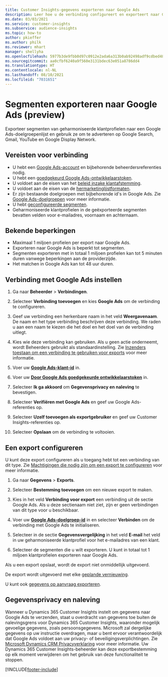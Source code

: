 ```yaml
---
title: Customer Insights-gegevens exporteren naar Google Ads
description: Leer hoe u de verbinding configureert en exporteert naar Google Ads.
ms.date: 03/03/2021
ms.service: customer-insights
ms.subservice: audience-insights
ms.topic: how-to
author: pkieffer
ms.author: philk
ms.reviewer: mhart
manager: shellyha
ms.openlocfilehash: 5977b3de9fbb0d97c0912e2ada6a313b0ab92498adf9cdbed48191c0e5143567
ms.sourcegitcommit: aa0cfbf6240a9f560e3131bdec63e051a8786dd4
ms.translationtype: HT
ms.contentlocale: nl-NL
ms.lasthandoff: 08/10/2021
ms.locfileid: "7031651"
---
```

# <a name="export-segments-to-google-ads-preview"></a>Segmenten exporteren naar Google Ads (preview)

Exporteer segmenten van geharmoniseerde klantprofielen naar een Google Ads-doelgroepenlijst en gebruik ze om te adverteren op Google Search, Gmail, YouTube en Google Display Network. 

## <a name="prerequisites-for-connection"></a>Vereisten voor verbinding

-   U hebt een [Google Ads-account](https://ads.google.com/) en bijbehorende beheerdersreferenties nodig.
-   U hebt een [goedgekeurd Google Ads-ontwikkelaarstoken](https://developers.google.com/google-ads/api/docs/first-call/dev-token). 
-   U voldoet aan de eisen van het [beleid inzake klantafstemming](https://support.google.com/adspolicy/answer/6299717).
-   U voldoet aan de eisen van de [hermarketinglijstformaten](https://support.google.com/google-ads/answer/7558048).
-   Er zijn bestaande doelgroepen met bijbehorende id's in Google Ads. Zie [Google Ads-doelgroepen](https://support.google.com/google-ads/answer/7558048?hl=en#:~:text=Audience%20lists%20is%20a%20section,Display%20Network%20through%20remarketing%20campaigns.) voor meer informatie.
-   U hebt [geconfigureerde segmenten](segments.md).
-   Geharmoniseerde klantprofielen in de geëxporteerde segmenten bevatten velden voor e-mailadres, voornaam en achternaam.

## <a name="known-limitations"></a>Bekende beperkingen

- Maximaal 1 miljoen profielen per export naar Google Ads.
- Exporteren naar Google Ads is beperkt tot segmenten.
- Segmenten exporteren met in totaal 1 miljoen profielen kan tot 5 minuten duren vanwege beperkingen aan de providerzijde. 
- Het matchen in Google Ads kan tot 48 uur duren.

## <a name="set-up-connection-to-google-ads"></a>Verbinding met Google Ads instellen

1. Ga naar **Beheerder** > **Verbindingen**.

1. Selecteer **Verbinding toevoegen** en kies **Google Ads** om de verbinding te configureren.

1. Geef uw verbinding een herkenbare naam in het veld **Weergavenaam**. De naam en het type verbinding beschrijven deze verbinding. We raden u aan een naam te kiezen die het doel en het doel van de verbinding uitlegt.

1. Kies wie deze verbinding kan gebruiken. Als u geen actie onderneemt, wordt Beheerders gebruikt als standaardinstelling. Zie [Inzenders toestaan om een verbinding te gebruiken voor exports](connections.md#allow-contributors-to-use-a-connection-for-exports) voor meer informatie.

1. Voer uw **[Google Ads-klant-id](https://support.google.com/google-ads/answer/1704344)** in.

1. Voer uw **[Door Google Ads goedgekeurde ontwikkelaarstoken](https://developers.google.com/google-ads/api/docs/first-call/dev-token)** in.

1. Selecteer **Ik ga akkoord** om **Gegevensprivacy en naleving** te bevestigen.

1. Selecteer **Verifiëren met Google Ads** en geef uw Google Ads-referenties op.

1. Selecteer **Uzelf toevoegen als exportgebruiker** en geef uw Customer Insights-referenties op.

1. Selecteer **Opslaan** om de verbinding te voltooien. 

## <a name="configure-an-export"></a>Een export configureren

U kunt deze export configureren als u toegang hebt tot een verbinding van dit type. Zie [Machtigingen die nodig zijn om een export te configureren](export-destinations.md#set-up-a-new-export) voor meer informatie.

1. Ga naar **Gegevens** > **Exports**.

1. Selecteer **Bestemming toevoegen** om een nieuwe export te maken.

1. Kies in het veld **Verbinding voor export** een verbinding uit de sectie Google Ads. Als u deze sectienaam niet ziet, zijn er geen verbindingen van dit type voor u beschikbaar.

1. Voer uw **[Google Ads-doelgroep-id](https://support.google.com/google-ads/answer/7558048?hl=en#:~:text=Audience%20lists%20is%20a%20section,Display%20Network%20through%20remarketing%20campaigns.)** in en selecteer **Verbinden** om de verbinding met Google Ads te initialiseren.

1. Selecteer in de sectie **Gegevensvergelijking** in het veld **E-mail** het veld in uw geharmoniseerde klantprofiel voor het e-mailadres van een klant.

1. Selecteer de segmenten die u wilt exporteren. U kunt in totaal tot 1 miljoen klantprofielen exporteren naar Google Ads.

Als u een export opslaat, wordt de export niet onmiddellijk uitgevoerd.

De export wordt uitgevoerd met elke [geplande vernieuwing](system.md#schedule-tab). 

U kunt ook [gegevens op aanvraag exporteren](export-destinations.md#run-exports-on-demand). 

## <a name="data-privacy-and-compliance"></a>Gegevensprivacy en naleving

Wanneer u Dynamics 365 Customer Insights instelt om gegevens naar Google Ads te verzenden, staat u overdracht van gegevens toe buiten de nalevingsgrens voor Dynamics 365 Customer Insights, waaronder mogelijk gevoelige gegevens, zoals persoonsgegevens. Microsoft zal dergelijke gegevens op uw instructie overdragen, maar u bent ervoor verantwoordelijk dat Google Ads voldoet aan uw privacy- of beveiligingsverplichtingen. Zie [Microsoft Dynamics CRM Privacyverklaring](https://go.microsoft.com/fwlink/?linkid=396732) voor meer informatie.
Uw Dynamics 365 Customer Insights-beheerder kan deze exportbestemming op elk moment verwijderen om het gebruik van deze functionaliteit te stoppen.


[!INCLUDE[footer-include](../includes/footer-banner.md)]
